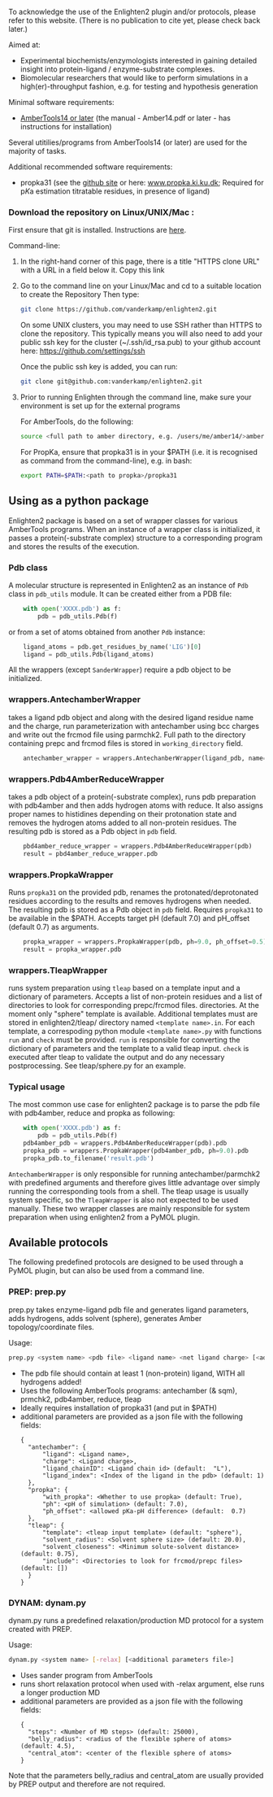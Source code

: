 To acknowledge the use of the Enlighten2 plugin and/or protocols, please refer to this website.
(There is no publication to cite yet, please check back later.)

Aimed at:
 
- Experimental biochemists/enzymologists interested in gaining detailed insight into protein-ligand / enzyme-substrate complexes.
- Biomolecular researchers that would like to perform simulations in a high(er)-throughput fashion, e.g. for testing and hypothesis generation

Minimal software requirements:

- [AmberTools14 or later](http://www.ambermd.org) (the manual - Amber14.pdf or later - has instructions for installation)

Several utitilies/programs from AmberTools14 (or later) are used for the majority of tasks.

Additional recommended software requirements:

- propka31 (see the [github site](https://github.com/jensengroup/propka-3.1) or here: www.propka.ki.ku.dk; Required for p*K*a estimation titratable residues, in presence of ligand)


### Download the repository on Linux/UNIX/Mac :   

First ensure that git is installed. Instructions are [here](http://git-scm.com/downloads). 

Command-line:

1) In the right-hand corner of this page, there is a title "HTTPS clone URL" with a URL in a field below it.
   Copy this link 

2) Go to the command line on your Linux/Mac and cd to a suitable location to create the Repository
   Then type:

   ```bash
   git clone https://github.com/vanderkamp/enlighten2.git
   ```

   On some UNIX clusters, you may need to use SSH rather than HTTPS to clone the repository.
   This typically means you will also need to add your public ssh key for the cluster (~/.ssh/id_rsa.pub) to your github 
   account here: https://github.com/settings/ssh

   Once the public ssh key is added, you can run:

   ```bash
   git clone git@github.com:vanderkamp/enlighten2.git
   ```

3) Prior to running Enlighten through the command line, make sure your environment is set up for the external programs

   For AmberTools, do the following:
   ```bash
   source <full path to amber directory, e.g. /users/me/amber14/>amber.sh
   ```

   For PropKa, ensure that propka31 is in your $PATH (i.e. it is recognised as command from the command-line), e.g. in bash:
   ```bash
   export PATH=$PATH:<path to propka>/propka31
   ```
   
## Using as a python package
Enlighten2 package is based on a set of wrapper classes for various AmberTools programs. When an instance of a wrapper 
class is initialized, it passes a protein(-substrate complex) structure to a corresponding program and stores the results 
of the execution.

### Pdb class
A molecular structure is represented in Enlighten2 as an instance of `Pdb` class in `pdb_utils` module. It can be created
either from a PDB file:
```python
    with open('XXXX.pdb') as f:
        pdb = pdb_utils.Pdb(f)
```
or from a set of atoms obtained from another `Pdb` instance:
```python
    ligand_atoms = pdb.get_residues_by_name('LIG')[0]
    ligand = pdb_utils.Pdb(ligand_atoms)
```
All the wrappers (except `SanderWrapper`) require a pdb object to be initialized. 

### wrappers.AntechamberWrapper
takes a ligand pdb object and along with the desired ligand residue name and the charge,
run parameterization with antechamber using bcc charges and write out the frcmod file using parmchk2. Full path to the 
directory containing prepc and frcmod files is stored in `working_directory` field.
```python
    antechamber_wrapper = wrappers.AntechanberWrapper(ligand_pdb, name='LIG', charge=0)
```

### wrappers.Pdb4AmberReduceWrapper
takes a pdb object of a protein(-substrate complex), runs pdb preparation with pdb4amber
and then adds hydrogen atoms with reduce. It also assigns proper names to histidines depending on their protonation state 
and removes the hydrogen atoms added to all non-protein residues. The resulting pdb is stored as a Pdb object in 
`pdb` field.
```python
    pbd4amber_reduce_wrapper = wrappers.Pdb4AmberReduceWrapper(pdb)
    result = pbd4amber_reduce_wrapper.pdb    
```

### wrappers.PropkaWrapper
Runs `propka31` on the provided pdb, renames the protonated/deprotonated residues according to the results and removes
hydrogens when needed. The resulting pdb is stored as a Pdb object in `pdb` field. Requires `propka31` to be available 
in the $PATH. Accepts target pH (default 7.0) and pH_offset (default 0.7) as arguments.
```python
    propka_wrapper = wrappers.PropkaWrapper(pdb, ph=9.0, ph_offset=0.5)
    result = propka_wrapper.pdb
```

### wrappers.TleapWrapper
runs system preparation using `tleap` based on a template input and a dictionary of parameters. Accepts a list of 
non-protein residues and a list of directories to look for corresponding prepc/frcmod files.
directories. At the moment only "sphere" template is available. Additional templates must are stored in enlighten2/tleap/ 
directory named `<template name>.in`. For each template, a correspoding python module `<template name>.py` with functions 
`run` and `check` must be provided. `run` is responsible for converting the dictionary of parameters and the template to 
a valid tleap input. `check` is executed after tleap to validate the output and do any necessary postprocessing. See 
tleap/sphere.py for an example. 

### Typical usage
The most common use case for enlighten2 package is to parse the pdb file with pdb4amber, reduce and propka as following:
```python
    with open('XXXX.pdb') as f:
        pdb = pdb_utils.Pdb(f)
    pdb4amber_pdb = wrappers.Pdb4AmberReduceWrapper(pdb).pdb
    propka_pdb = wrappers.PropkaWrapper(pdb4amber_pdb, ph=9.0).pdb
    propka_pdb.to_filename('result.pdb')
```
`AntechamberWrapper` is only responsible for running antechamber/parmchk2 with predefined arguments and therefore gives
little advantage over simply running the corresponding tools from a shell. The tleap usage is usually system specific, 
so the `TleapWrapper` is also not expected to be used manually. These two wrapper classes are mainly responsible for 
system preparation when using enlighten2 from a PyMOL plugin.

## Available protocols
The following predefined protocols are designed to be used through a PyMOL plugin, but can also be used from a command 
line. 
### PREP: prep.py

prep.py takes enzyme-ligand pdb file and generates ligand parameters, adds hydrogens, adds solvent (sphere), generates 
Amber topology/coordinate files.

  Usage:
  ```bash
  prep.py <system name> <pdb file> <ligand name> <net ligand charge> [<additional parameters file>]
  ```
- The pdb file should contain at least 1 (non-protein) ligand, WITH all hydrogens added!
- Uses the following AmberTools programs: antechamber (& sqm), prmchk2, pdb4amber, reduce, tleap 
- Ideally requires installation of propka31 (and put in $PATH)
- additional parameters are provided as a json file with the following fields:
  ```
  {
    "antechamber": {
        "ligand": <Ligand name>,
        "charge": <Ligand charge>,
        "ligand_chainID": <Ligand chain id> (default:  "L"),
        "ligand_index": <Index of the ligand in the pdb> (default: 1)
    },
    "propka": {
        "with_propka": <Whether to use propka> (default: True),
        "ph": <pH of simulation> (default: 7.0),
        "ph_offset": <allowed pKa-pH difference> (default:  0.7)
    },
    "tleap": {
        "template": <tleap input template> (default: "sphere"),        
        "solvent_radius": <Solvent sphere size> (default: 20.0),
        "solvent_closeness": <Minimum solute-solvent distance> (default: 0.75),
        "include": <Directories to look for frcmod/prepc files> (default: [])
    }
  }  
  ```

### DYNAM: dynam.py
dynam.py runs a predefined relaxation/production MD protocol for a system created with PREP.

  Usage:
  ```bash
  dynam.py <system name> [-relax] [<additional parameters file>]
  ```

- Uses sander program from AmberTools
- runs short relaxation protocol when used with -relax argument, 
else runs a longer production MD
- additional parameters are provided as a json file with the following fields:
  ```
  {
    "steps": <Number of MD steps> (default: 25000),
    "belly_radius": <radius of the flexible sphere of atoms> (default: 4.5),
    "central_atom": <center of the flexible sphere of atoms>
  }  
  ```
 
 Note that the parameters belly_radius and central_atom are usually provided by PREP 
 output and therefore are not required.